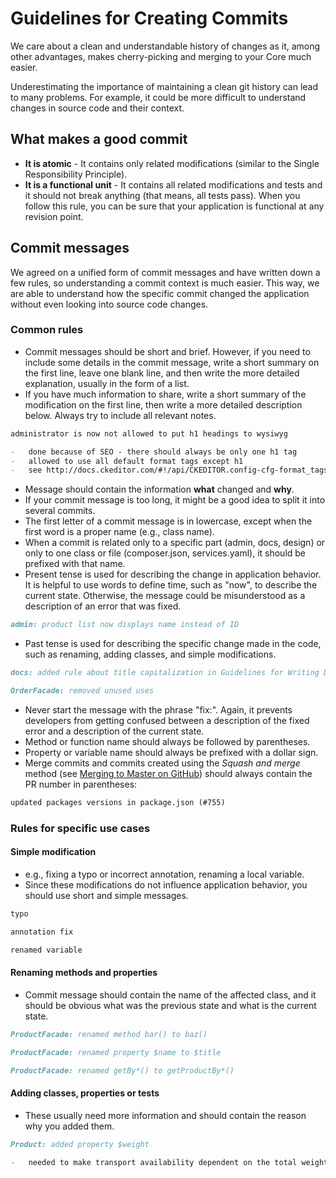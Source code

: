 # Guidelines for Creating Commits

We care about a clean and understandable history of changes as it, among other advantages, makes cherry-picking and merging to your Core much easier.

Underestimating the importance of maintaining a clean git history can lead to many problems. For example, it could be more difficult to understand changes in source code and their context.

## What makes a good commit

-   **It is atomic** - It contains only related modifications (similar to the Single Responsibility Principle).
-   **It is a functional unit** - It contains all related modifications and tests and it should not break anything (that means, all tests pass). When you follow this rule, you can be sure that your application is functional at any revision point.

## Commit messages

We agreed on a unified form of commit messages and have written down a few rules, so understanding a commit context is much easier.
This way, we are able to understand how the specific commit changed the application without even looking into source code changes.

### Common rules

-   Commit messages should be short and brief. However, if you need to include some details in the commit message, write a short summary on the first line, leave one blank line, and then write the more detailed explanation, usually in the form of a list.
-   If you have much information to share, write a short summary of the modification on the first line, then write a more detailed description below. Always try to include all relevant notes.

```markdown
administrator is now not allowed to put h1 headings to wysiwyg

-   done because of SEO - there should always be only one h1 tag
-   allowed to use all default format tags except h1
-   see http://docs.ckeditor.com/#!/api/CKEDITOR.config-cfg-format_tags
```

-   Message should contain the information **what** changed and **why**.
-   If your commit message is too long, it might be a good idea to split it into several commits.
-   The first letter of a commit message is in lowercase, except when the first word is a proper name (e.g., class name).
-   When a commit is related only to a specific part (admin, docs, design) or only to one class or file (composer.json, services.yaml), it should be prefixed with that name.
-   Present tense is used for describing the change in application behavior. It is helpful to use words to define time, such as "now", to describe the current state. Otherwise, the message could be misunderstood as a description of an error that was fixed.

```markdown
admin: product list now displays name instead of ID
```

-   Past tense is used for describing the specific change made in the code, such as renaming, adding classes, and simple modifications.

```markdown
docs: added rule about title capitalization in Guidelines for Writing Documentation
```

```markdown
OrderFacade: removed unused uses
```

-   Never start the message with the phrase "fix:". Again, it prevents developers from getting confused between a description of the fixed error and a description of the current state.
-   Method or function name should always be followed by parentheses.
-   Property or variable name should always be prefixed with a dollar sign.
-   Merge commits and commits created using the _Squash and merge_ method (see [Merging to Master on GitHub](./merging-on-github.md)) should always contain the PR number in parentheses:

```markdown
updated packages versions in package.json (#755)
```

### Rules for specific use cases

#### Simple modification

-   e.g., fixing a typo or incorrect annotation, renaming a local variable.
-   Since these modifications do not influence application behavior, you should use short and simple messages.

```markdown
typo
```

```markdown
annotation fix
```

```markdown
renamed variable
```

#### Renaming methods and properties

-   Commit message should contain the name of the affected class, and it should be obvious what was the previous state and what is the current state.

```markdown
ProductFacade: renamed method bar() to baz()
```

```markdown
ProductFacade: renamed property $name to $title
```

```markdown
ProductFacade: renamed getBy*() to getProductBy*()
```

#### Adding classes, properties or tests

-   These usually need more information and should contain the reason why you added them.

```markdown
Product: added property $weight

-   needed to make transport availability dependent on the total weight of the products in cart
```
